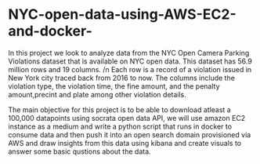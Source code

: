 # NYC-open-data-using-AWS-EC2-and-docker-

In this project we look to analyze data from the NYC Open Camera Parking Violations dataset that is available on NYC open data.
This dataset has 56.9 million rows and 19 columns. /n Each row is a record of a violation issued in New York city traced back from 2016 to now.
The columns include the violation type, the violation time, the fine amount, and the penalty amount,precint and plate among other violation details.

The main objective for this project is to be able to download atleast a 100,000 datapoints using socrata open data API, 
we will use amazon EC2 instance as a medium and write a python script that runs in docker to consume data
and then push it into an open search domain provisioned via AWS and draw insights from this data using kibana and create visuals to answer some basic qustions about the data.

